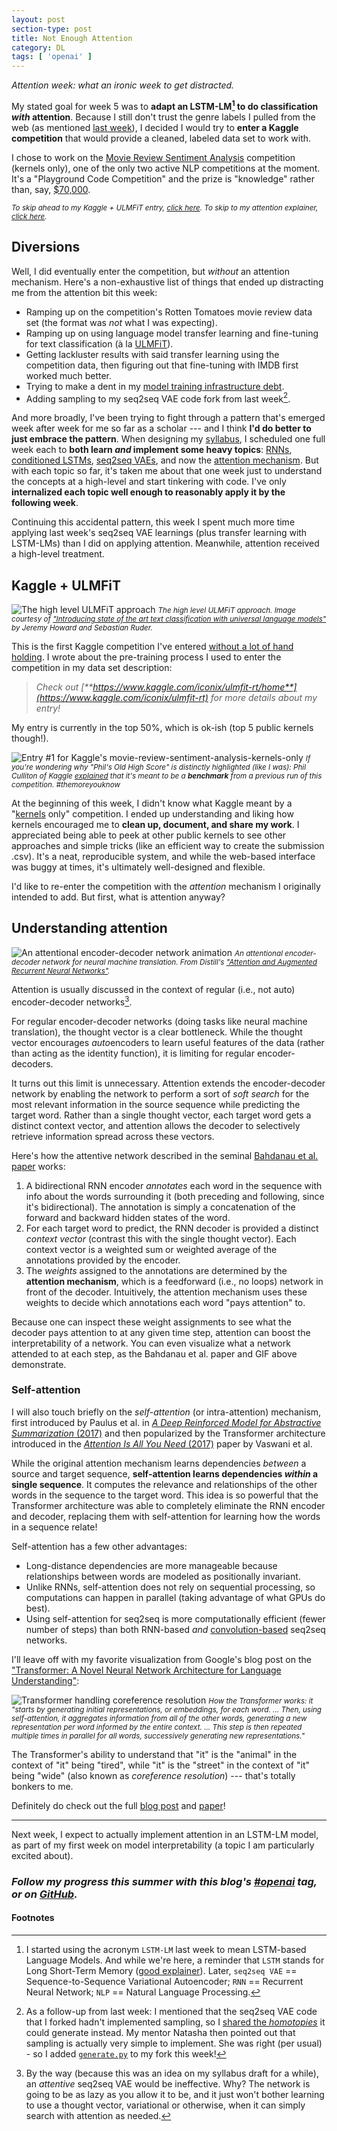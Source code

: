 ```yaml
---
layout: post
section-type: post
title: Not Enough Attention
category: DL
tags: [ 'openai' ]
---
```


_Attention week: what an ironic week to get distracted._

My stated goal for week 5 was to **adapt an LSTM-LM[^lstm-lm] to do classification _with_ attention**. Because I still don't trust the genre labels I pulled from the web (as mentioned [last week](/dl/2018/06/29/energy-and-vae#fn:genre)), I decided I would try to **enter a Kaggle competition** that would provide a cleaned, labeled data set to work with.

I chose to work on the [Movie Review Sentiment Analysis](https://www.kaggle.com/c/movie-review-sentiment-analysis-kernels-only/) competition (kernels only), one of the only two active NLP competitions at the moment. It's a "Playground Code Competition" and the prize is "knowledge" rather than, say, [$70,000](https://www.kaggle.com/c/home-credit-default-risk).

<small>_To skip ahead to my Kaggle + ULMFiT entry, [click here](#kaggle--ulmfit). To skip to my attention explainer, [click here](#understanding-attention)._</small>

## Diversions

Well, I did eventually enter the competition, but _without_ an attention mechanism. Here's a non-exhaustive list of things that ended up distracting me from the attention bit this week:
- Ramping up on the competition's Rotten Tomatoes movie review data set (the format was _not_ what I was expecting).
- Ramping up on using language model transfer learning and fine-tuning for text classification (à la [ULMFiT](http://nlp.fast.ai/category/classification.html)).
- Getting lackluster results with said transfer learning using the competition data, then figuring out that fine-tuning with IMDB first worked much better.
- Trying to make a dent in my [model training infrastructure debt](/dl/2018/06/29/energy-and-vae#work-notes).
- Adding sampling to my seq2seq VAE code fork from last week[^sample-code].

And more broadly, I've been trying to fight through a pattern that's emerged week after week for me so far as a scholar --- and I think **I'd do better to just embrace the pattern**. When designing my [syllabus](https://github.com/iconix/openai/blob/master/syllabus.md), I scheduled one full week each to **both learn _and_ implement some heavy topics**: [RNNs](/dl/2018/06/15/scholar-week2), [conditioned LSTMs](/dl/2018/06/22/scholar-week3), [seq2seq VAEs](/dl/2018/06/29/energy-and-vae), and now the [attention mechanism](#understanding-attention). But with each topic so far, it's taken me about that one week just to understand the concepts at a high-level and start tinkering with code. I've only **internalized each topic well enough to reasonably apply it by the following week**.

Continuing this accidental pattern, this week I spent much more time applying last week's seq2seq VAE learnings (plus transfer learning with LSTM-LMs) than I did on applying attention. Meanwhile, attention received a high-level treatment.

## Kaggle + ULMFiT

![The high level ULMFiT approach](/img/posts/ulmfit-approach.png)
<small>_The high level ULMFiT approach. Image courtesy of ["Introducing state of the art text classification with universal language models"](http://nlp.fast.ai/classification/2018/05/15/introducting-ulmfit.html) by Jeremy Howard and Sebastian Ruder._</small>

This is the first Kaggle competition I've entered [without a lot of hand holding](/portfolio-building/2017/07/26/first-kaggle). I wrote about the pre-training process I used to enter the competition in my data set description:

> _Check out [**https://www.kaggle.com/iconix/ulmfit-rt/home**](https://www.kaggle.com/iconix/ulmfit-rt) for more details about my entry!_

My entry is currently in the top 50%, which is ok-ish (top 5 public kernels though!).

![Entry #1 for Kaggle's movie-review-sentiment-analysis-kernels-only](/img/posts/kaggle-movie-entry1.png)
<small>_If you're wondering why "Phil's Old High Score" is distinctly highlighted (like I was): Phil Culliton of Kaggle [explained](https://www.kaggle.com/c/movie-review-sentiment-analysis-kernels-only/discussion/59490) that it's meant to be a **benchmark** from a previous run of this competition. #themoreyouknow_</small>

At the beginning of this week, I didn't know what Kaggle meant by a "[kernels](http://blog.kaggle.com/2016/07/08/kaggle-kernel-a-new-name-for-scripts/) only" competition. I ended up understanding and liking how kernels encouraged me to **clean up, document, and share my work**. I appreciated being able to peek at other public kernels to see other approaches and simple tricks (like an efficient way to create the submission .csv). It's a neat, reproducible system, and while the web-based interface was buggy at times, it's ultimately well-designed and flexible.

I'd like to re-enter the competition with the _attention_ mechanism I originally intended to add. But first, what is attention anyway?

## Understanding attention

![An attentional encoder-decoder network animation](/img/posts/nmt-model.gif)
<small>_An attentional encoder-decoder network for neural machine translation. From Distill's ["Attention and Augmented Recurrent Neural Networks"](https://distill.pub/2016/augmented-rnns/)._</small>

Attention is usually discussed in the context of regular (i.e., not auto) encoder-decoder networks[^no-vae].

For regular encoder-decoder networks (doing tasks like neural machine translation), the thought vector is a clear bottleneck. While the thought vector encourages *auto*encoders to learn useful features of the data (rather than acting as the identity function), it is limiting for regular encoder-decoders.

It turns out this limit is unnecessary. Attention extends the encoder-decoder network by enabling the network to perform a sort of _soft search_ for the most relevant information in the source sequence while predicting the target word. Rather than a single thought vector, each target word gets a distinct context vector, and attention allows the decoder to selectively retrieve information spread across these vectors.

Here's how the attentive network described in the seminal [Bahdanau et al. paper](https://arxiv.org/abs/1409.0473) works:

1. A bidirectional RNN encoder _annotates_ each word in the sequence with info about the words surrounding it (both preceding and following, since it's bidirectional). The annotation is simply a concatenation of the forward and backward hidden states of the word.
2. For each target word to predict, the RNN decoder is provided a distinct _context vector_ (contrast this with the single thought vector). Each context vector is a weighted sum or weighted average of the annotations provided by the encoder.
3. The _weights_ assigned to the annotations are determined by the **attention mechanism**, which is a feedforward (i.e., no loops) network in front of the decoder. Intuitively, the attention mechanism uses these weights to decide which annotations each word "pays attention" to.

Because one can inspect these weight assignments to see what the decoder pays attention to at any given time step, attention can boost the interpretability of a network. You can even visualize what a network attended to at each step, as the Bahdanau et al. paper and GIF above demonstrate.

### Self-attention

I will also touch briefly on the _self-attention_ (or intra-attention) mechanism, first introduced by Paulus et al. in [_A Deep Reinforced Model for Abstractive Summarization_ (2017)](https://arxiv.org/abs/1705.04304) and then popularized by the Transformer architecture introduced in the [_Attention Is All You Need_ (2017)](https://arxiv.org/abs/1706.03762) paper by Vaswani et al.

While the original attention mechanism learns dependencies _between_ a source and target sequence, **self-attention learns dependencies _within_ a single sequence**. It computes the relevance and relationships of the other words in the sequence to the target word. This idea is so powerful that the Transformer architecture was able to completely eliminate the RNN encoder and decoder, replacing them with self-attention for learning how the words in a sequence relate!

Self-attention has a few other advantages:
- Long-distance dependencies are more manageable because relationships between words are modeled as positionally invariant.
- Unlike RNNs, self-attention does not rely on sequential processing, so computations can happen in parallel (taking advantage of what GPUs do best).
- Using self-attention for seq2seq is more computationally efficient (fewer number of steps) than both RNN-based _and_ [convolution-based](https://arxiv.org/abs/1705.03122) seq2seq networks.

I'll leave off with my favorite visualization from Google's blog post on the ["Transformer: A Novel Neural Network Architecture for Language Understanding"](https://ai.googleblog.com/2017/08/transformer-novel-neural-network.html):

![Transformer handling coreference resolution](/img/posts/self-attention-coreference.png)
<small>_How the Transformer works: it "starts by generating initial representations, or embeddings, for each word. ... Then, using self-attention, it aggregates information from all of the other words, generating a new representation per word informed by the entire context. ... This step is then repeated multiple times in parallel for all words, successively generating new representations."_</small>

The Transformer's ability to understand that "it" is the "animal" in the context of "it" being "tired", while "it" is the "street" in the context of "it" being "wide" (also known as _coreference resolution_) --- that's totally bonkers to me.

Definitely do check out the full [blog post](https://ai.googleblog.com/2017/08/transformer-novel-neural-network.html) and [paper](https://arxiv.org/abs/1706.03762)!

---
Next week, I expect to actually implement attention in an LSTM-LM model, as part of my first week on model interpretability (a topic I am particularly excited about).

### _Follow my progress this summer with this blog's [#openai](/tags/openai) tag, or on [GitHub](https://github.com/iconix/openai)._

#### Footnotes

[^lstm-lm]: I started using the acronym `LSTM-LM` last week to mean LSTM-based Language Models. And while we're here, a reminder that `LSTM` stands for Long Short-Term Memory ([good explainer](http://www.wildml.com/2015/10/recurrent-neural-network-tutorial-part-4-implementing-a-grulstm-rnn-with-python-and-theano/)). Later, `seq2seq VAE` == Sequence-to-Sequence Variational Autoencoder; `RNN` == Recurrent Neural Network; `NLP` == Natural Language Processing.
[^sample-code]: As a follow-up from last week: I mentioned that the seq2seq VAE code that I forked hadn't implemented sampling, so I [shared the _homotopies_](/dl/2018/06/29/energy-and-vae#experiments) it could generate instead. My mentor Natasha then pointed out that sampling is actually very simple to implement. She was right (per usual) - so I added [`generate.py`](https://github.com/iconix/pytorch-text-vae/blob/master/generate.py) to my fork this week!
[^no-vae]: By the way (because this was an idea on my syllabus draft for a while), an _attentive_ seq2seq VAE would be ineffective. Why? The network is going to be as lazy as you allow it to be, and it just won't bother learning to use a thought vector, variational or otherwise, when it can simply search with attention as needed.
